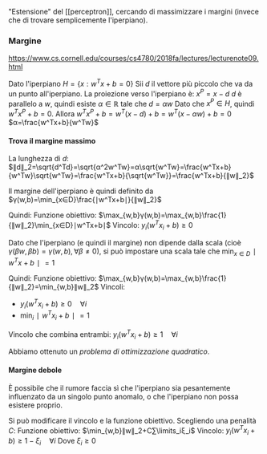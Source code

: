 "Estensione" del [[perceptron]], cercando di massimizzare i margini (invece che di trovare semplicemente l'iperpiano).

### Margine

https://www.cs.cornell.edu/courses/cs4780/2018fa/lectures/lecturenote09.html

Dato l'iperpiano $H=\{x:w^Tx+b=0\}$
Sii $d$ il vettore più piccolo che va da un punto all'iperpiano. La proiezione verso l'iperpiano è:
$x^P=x-d$
$d$ è parallelo a $w$, quindi esiste $α∈ℝ$ tale che $d=αw$
Dato che $x^P∈H$, quindi $w^Tx^P+b=0$.
Allora $w^Tx^P+b=w^T(x-d)+b=w^T(x-αw)+b=0$
$α=\frac{w^Tx+b}{w^Tw}$

#### Trova il margine massimo

La lunghezza di $d$:
$∥d∥_2=\sqrt{d^Td}=\sqrt{α^2w^Tw}=α\sqrt{w^Tw}=\frac{w^Tx+b}{w^Tw}\sqrt{w^Tw}=\frac{w^Tx+b}{\sqrt{w^Tw}}=\frac{w^Tx+b}{∥w∥_2}$

Il margine dell'iperpiano è quindi definito da $γ(w,b)=\min_{x∈D}\frac{∣w^Tx+b∣}{∥w∥_2}$

Quindi:
Funzione obiettivo: $\max_{w,b}γ(w,b)=\max_{w,b}\frac{1}{∥w∥_2}\min_{x∈D}∣w^Tx+b∣$
Vincolo: $y_i(w^Tx_i+b)≥0$

Dato che l'iperpiano (e quindi il margine) non dipende dalla scala (cioè $γ(βw,βb)=γ(w,b),∀β≠0$), si può impostare una scala tale che $\min_{x∈D}∣w^Tx+b∣=1$

Quindi:
Funzione obiettivo: $\max_{w,b}γ(w,b)=\max_{w,b}\frac{1}{∥w∥_2}=\min_{w,b}∥w∥_2$
Vincoli:
- $y_i(w^Tx_i+b)≥0 \quad ∀i$
- $\min_i∣w^Tx_i+b∣=1$

Vincolo che combina entrambi: $y_i(w^Tx_i+b)≥1 \quad ∀i$

Abbiamo ottenuto un *problema di ottimizzazione quadratico*.

#### Margine debole

È possibile che il rumore faccia sì che l'iperpiano sia pesantemente influenzato da un singolo punto anomalo, o che l'iperpiano non possa esistere proprio.

Si può modificare il vincolo e la funzione obiettivo.
Scegliendo una penalità $C$:
Funzione obiettivo: $\min_{w,b}∥w∥_2+C∑\limits_iξ_i$
Vincolo: $y_i(w^Tx_i+b)≥1-ξ_i \quad ∀i$
Dove $ξ_i≥0$

